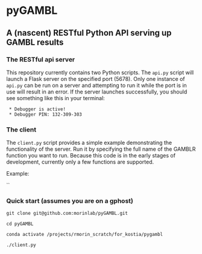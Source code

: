 # pyGAMBL
## A (nascent) RESTful Python API serving up GAMBL results

### The RESTful api server

This repository currently contains two Python scripts. The `api.py` script will launch a Flask server on the specified port (5678). Only one instance of `api.py` can be run on a server and attempting to run it while the port is in use will result in an error. If the server launches successfully, you should see something like this in your terminal:

```
 * Debugger is active!
 * Debugger PIN: 132-309-303
```

### The client

The `client.py` script provides a simple example demonstrating the functionality of the server. Run it by specifying the full name of the GAMBLR function you want to run. Because this code is in the early stages of development, currently only a few functions are supported.

Example:

``

### Quick start (assumes you are on a gphost)

`git clone git@github.com:morinlab/pyGAMBL.git`

`cd pyGAMBL`

`conda activate /projects/rmorin_scratch/for_kostia/pygambl`

`./client.py`
